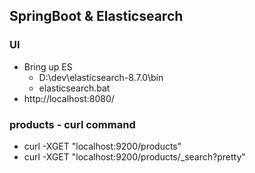 ## SpringBoot & Elasticsearch

  

### UI 
- Bring up ES
    - D:\dev\elasticsearch-8.7.0\bin
    - elasticsearch.bat  
- http://localhost:8080/

### products - curl command 
- curl -XGET "localhost:9200/products"
- curl -XGET "localhost:9200/products/_search?pretty"
